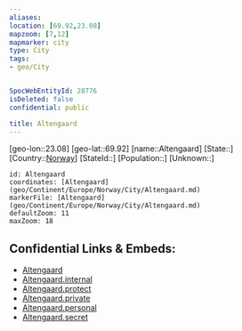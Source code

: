 ```yaml
---
aliases: 
location: [69.92,23.08]
mapzoom: [7,12] 
mapmarker: city 
type: City
tags:
- geo/City


SpocWebEntityId: 28776
isDeleted: false
confidential: public

title: Altengaard
---
```

[geo-lon::23.08]
[geo-lat::69.92]
[name::Altengaard]
[State::]
[Country::[Norway](geo/Continent/Europe/Norway.md)]
[StateId::]
[Population::]
[Unknown::]


```leaflet
id: Altengaard
coordinates: [Altengaard](geo/Continent/Europe/Norway/City/Altengaard.md)
markerFile: [Altengaard](geo/Continent/Europe/Norway/City/Altengaard.md)
defaultZoom: 11 
maxZoom: 18
```


## Confidential Links & Embeds: 
- [Altengaard](../../../../../../_public/geo/Continent/Europe/Norway/City/Altengaard.md) 
- [Altengaard.internal](../../../../../../_internal/geo/Continent/Europe/Norway/City/Altengaard.internal.md) 
- [Altengaard.protect](../../../../../../_protect/geo/Continent/Europe/Norway/City/Altengaard.protect.md) 
- [Altengaard.private](../../../../../../_private/geo/Continent/Europe/Norway/City/Altengaard.private.md) 
- [Altengaard.personal](../../../../../../_personal/geo/Continent/Europe/Norway/City/Altengaard.personal.md) 
- [Altengaard.secret](../../../../../../_secret/geo/Continent/Europe/Norway/City/Altengaard.secret.md) 
